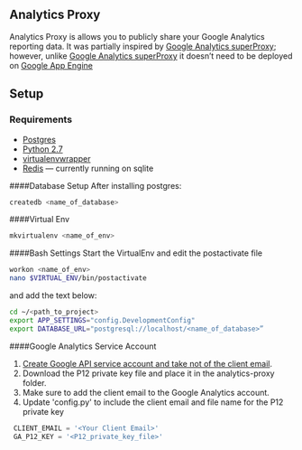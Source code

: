 ## Analytics Proxy

Analytics Proxy is allows you to publicly share your Google Analytics reporting data. It was partially inspired by [Google Analytics superProxy](https://github.com/googleanalytics/google-analytics-super-proxy); however, unlike [Google Analytics superProxy](https://github.com/googleanalytics/google-analytics-super-proxy) it doesn’t need to be deployed on [Google App Engine](https://appengine.google.com/)

## Setup

### Requirements
- [Postgres](http://www.postgresql.org/)
- [Python 2.7](https://docs.python.org/2/)
- [virtualenvwrapper](http://virtualenvwrapper.readthedocs.org/en/latest/install.html)
- [Redis](http://redis.io/) — currently running on sqlite

####Database Setup
After installing postgres:
```bash
createdb <name_of_database>
```

####Virtual Env
```bash
mkvirtualenv <name_of_env>
```

####Bash Settings
Start the VirtualEnv and edit the postactivate file
```bash
workon <name_of_env>
nano $VIRTUAL_ENV/bin/postactivate
```
and add the text below:
```bash
cd ~/<path_to_project>
export APP_SETTINGS="config.DevelopmentConfig"
export DATABASE_URL="postgresql://localhost/<name_of_database>”
```


####Google Analytics Service Account

1. [Create Google API service account and take not of the client email](https://developers.google.com/accounts/docs/OAuth2ServiceAccount).
2.  Download the P12 private key file and place it in the analytics-proxy folder.
3.  Make sure to add the client email to the Google Analytics account.
3.  Update 'config.py' to include the client email and file name for the P12 private key
```python
 CLIENT_EMAIL = '<Your Client Email>'
 GA_P12_KEY = '<P12_private_key_file>'
```
